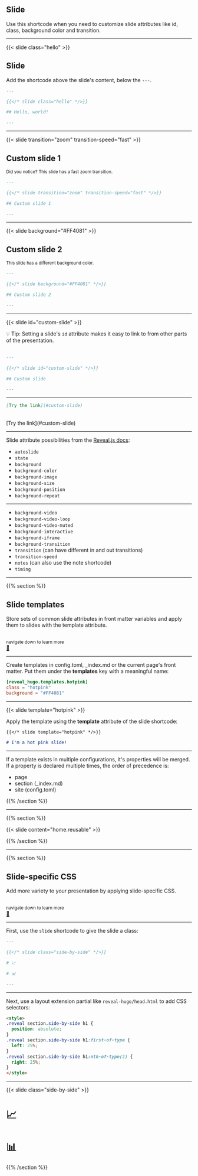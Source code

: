## Slide

Use this shortcode when you need to customize slide attributes like id, class, background color and transition.

---

{{< slide class="hello" >}}

## Slide

Add the shortcode above the slide's content, below the `---`.

```markdown
---

{{</* slide class="hello" */>}}

## Hello, world!

---
```

---

{{< slide transition="zoom" transition-speed="fast" >}}

## Custom slide 1

<small>Did you notice? This slide has a fast zoom transition.</small>

```markdown
---

{{</* slide transition="zoom" transition-speed="fast" */>}}

## Custom slide 1

---
```

---

{{< slide background="#FF4081" >}}

## Custom slide 2

<small>This slide has a different background color.</small>

```markdown
---

{{</* slide background="#FF4081" */>}}

## Custom slide 2

---
```

---

{{< slide id="custom-slide" >}}

💡 Tip: Setting a slide's `id` attribute makes it easy to link to from other parts of the presentation.
<br><br>

```markdown
---

{{</* slide id="custom-slide" */>}}

## Custom slide

---
```

---

```markdown
[Try the link](#custom-slide)
```

<br>
[Try the link](#custom-slide)

---

Slide attribute possibilities from the [Reveal.js docs](https://github.com/hakimel/reveal.js):

- `autoslide`
- `state`
- `background`
- `background-color`
- `background-image`
- `background-size`
- `background-position`
- `background-repeat`

---

- `background-video`
- `background-video-loop`
- `background-video-muted`
- `background-interactive`
- `background-iframe`
- `background-transition`
- `transition` (can have different in and out transitions)
- `transition-speed`
- `notes` (can also use the note shortcode)
- `timing`

---

{{% section %}}

## Slide templates

Store sets of common slide attributes in front matter variables and apply them to slides with the template attribute.

<br>
<small>
navigate down to learn more
</small>
<br>
<a href="#" class="navigate-down">🔽</a>

---

Create templates in config.toml, _index.md or the current page's front matter. Put them under the **templates** key with a meaningful name:

```toml
[reveal_hugo.templates.hotpink]
class = "hotpink"
background = "#FF4081"
```

---

{{< slide template="hotpink" >}}

Apply the template using the **template** attribute of the slide shortcode:

```markdown
{{</* slide template="hotpink" */>}}

# I'm a hot pink slide!
```

---

If a template exists in multiple configurations, it's properties will be merged. If a property is declared multiple times, the order of precedence is:

- page
- section (_index.md)
- site (config.toml)

{{% /section %}}

---

{{% section %}}

{{< slide content="home.reusable" >}}

{{% /section %}}

---

{{% section %}}

## Slide-specific CSS

Add more variety to your presentation by applying slide-specific CSS.

<br>
<small>
navigate down to learn more
</small>
<br>
<a href="#" class="navigate-down">🔽</a>

---

First, use the `slide` shortcode to give the slide a class:

```markdown
---

{{</* slide class="side-by-side" */>}}

# 📈

# 📊

---
```

---

Next, use a layout extension partial like `reveal-hugo/head.html` to add CSS selectors:

```html
<style>
.reveal section.side-by-side h1 {
  position: absolute;
}
.reveal section.side-by-side h1:first-of-type {
  left: 25%;
}
.reveal section.side-by-side h1:nth-of-type(2) {
  right: 25%;
}
</style>
```

---

{{< slide class="side-by-side" >}}

# 📈

# 📊

{{% /section %}}
